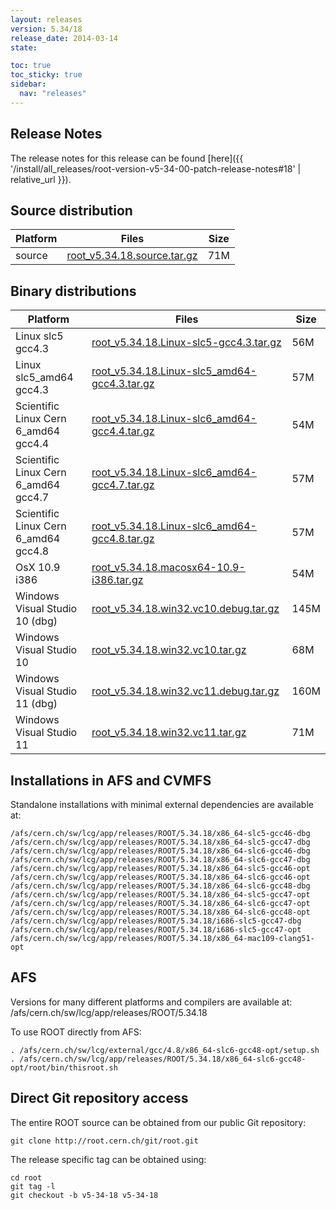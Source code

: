 ```yaml
---
layout: releases
version: 5.34/18
release_date: 2014-03-14
state:

toc: true
toc_sticky: true
sidebar:
  nav: "releases"
---
```



## Release Notes

The release notes for this release can be found [here]({{ '/install/all_releases/root-version-v5-34-00-patch-release-notes#18' | relative_url }}).

## Source distribution

| Platform       | Files | Size |
|-----------|-------|-----|
| source | [root_v5.34.18.source.tar.gz](https://root.cern.ch/download/root_v5.34.18.source.tar.gz) |  71M |


## Binary distributions

| Platform       | Files | Size |
|-----------|-------|-----|
| Linux slc5 gcc4.3 | [root_v5.34.18.Linux-slc5-gcc4.3.tar.gz](https://root.cern.ch/download/root_v5.34.18.Linux-slc5-gcc4.3.tar.gz) |  56M |
| Linux slc5_amd64 gcc4.3 | [root_v5.34.18.Linux-slc5_amd64-gcc4.3.tar.gz](https://root.cern.ch/download/root_v5.34.18.Linux-slc5_amd64-gcc4.3.tar.gz) |  57M |
| Scientific Linux Cern 6_amd64 gcc4.4 | [root_v5.34.18.Linux-slc6_amd64-gcc4.4.tar.gz](https://root.cern.ch/download/root_v5.34.18.Linux-slc6_amd64-gcc4.4.tar.gz) |  54M |
| Scientific Linux Cern 6_amd64 gcc4.7 | [root_v5.34.18.Linux-slc6_amd64-gcc4.7.tar.gz](https://root.cern.ch/download/root_v5.34.18.Linux-slc6_amd64-gcc4.7.tar.gz) |  57M |
| Scientific Linux Cern 6_amd64 gcc4.8 | [root_v5.34.18.Linux-slc6_amd64-gcc4.8.tar.gz](https://root.cern.ch/download/root_v5.34.18.Linux-slc6_amd64-gcc4.8.tar.gz) |  57M |
| OsX 10.9 i386 | [root_v5.34.18.macosx64-10.9-i386.tar.gz](https://root.cern.ch/download/root_v5.34.18.macosx64-10.9-i386.tar.gz) |  54M |
| Windows Visual Studio 10 (dbg) | [root_v5.34.18.win32.vc10.debug.tar.gz](https://root.cern.ch/download/root_v5.34.18.win32.vc10.debug.tar.gz) | 145M |
| Windows Visual Studio 10 | [root_v5.34.18.win32.vc10.tar.gz](https://root.cern.ch/download/root_v5.34.18.win32.vc10.tar.gz) |  68M |
| Windows Visual Studio 11 (dbg) | [root_v5.34.18.win32.vc11.debug.tar.gz](https://root.cern.ch/download/root_v5.34.18.win32.vc11.debug.tar.gz) | 160M |
| Windows Visual Studio 11 | [root_v5.34.18.win32.vc11.tar.gz](https://root.cern.ch/download/root_v5.34.18.win32.vc11.tar.gz) |  71M |



## Installations in AFS and CVMFS
Standalone installations with minimal external dependencies are available at:
~~~
/afs/cern.ch/sw/lcg/app/releases/ROOT/5.34.18/x86_64-slc5-gcc46-dbg
/afs/cern.ch/sw/lcg/app/releases/ROOT/5.34.18/x86_64-slc5-gcc47-dbg
/afs/cern.ch/sw/lcg/app/releases/ROOT/5.34.18/x86_64-slc6-gcc46-dbg
/afs/cern.ch/sw/lcg/app/releases/ROOT/5.34.18/x86_64-slc6-gcc47-dbg
/afs/cern.ch/sw/lcg/app/releases/ROOT/5.34.18/x86_64-slc5-gcc46-opt
/afs/cern.ch/sw/lcg/app/releases/ROOT/5.34.18/x86_64-slc6-gcc46-opt
/afs/cern.ch/sw/lcg/app/releases/ROOT/5.34.18/x86_64-slc6-gcc48-dbg
/afs/cern.ch/sw/lcg/app/releases/ROOT/5.34.18/x86_64-slc5-gcc47-opt
/afs/cern.ch/sw/lcg/app/releases/ROOT/5.34.18/x86_64-slc6-gcc47-opt
/afs/cern.ch/sw/lcg/app/releases/ROOT/5.34.18/x86_64-slc6-gcc48-opt
/afs/cern.ch/sw/lcg/app/releases/ROOT/5.34.18/i686-slc5-gcc47-dbg
/afs/cern.ch/sw/lcg/app/releases/ROOT/5.34.18/i686-slc5-gcc47-opt
/afs/cern.ch/sw/lcg/app/releases/ROOT/5.34.18/x86_64-mac109-clang51-opt
~~~

## AFS
Versions for many different platforms and compilers are available at:
/afs/cern.ch/sw/lcg/app/releases/ROOT/5.34.18

To use ROOT directly from AFS:
~~~
. /afs/cern.ch/sw/lcg/external/gcc/4.8/x86_64-slc6-gcc48-opt/setup.sh
. /afs/cern.ch/sw/lcg/app/releases/ROOT/5.34.18/x86_64-slc6-gcc48-opt/root/bin/thisroot.sh
~~~

## Direct Git repository access
The entire ROOT source can be obtained from our public Git repository:

~~~
git clone http://root.cern.ch/git/root.git
~~~
The release specific tag can be obtained using:
~~~
cd root
git tag -l
git checkout -b v5-34-18 v5-34-18
~~~

